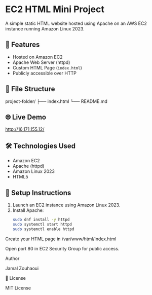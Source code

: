 # EC2 HTML Mini Project

A simple static HTML website hosted using Apache on an AWS EC2 instance running Amazon Linux 2023.

## 🚀 Features

- Hosted on Amazon EC2
- Apache Web Server (httpd)
- Custom HTML Page (`index.html`)
- Publicly accessible over HTTP

## 📁 File Structure
project-folder/
├── index.html
└── README.md

## 🌐 Live Demo

http://16.171.155.12/

## 🛠️ Technologies Used

- Amazon EC2
- Apache (httpd)
- Amazon Linux 2023
- HTML5

## 🧰 Setup Instructions

1. Launch an EC2 instance using Amazon Linux 2023.
2. Install Apache:
   ```bash
   sudo dnf install -y httpd
   sudo systemctl start httpd
   sudo systemctl enable httpd
Create your HTML page in /var/www/html/index.html

Open port 80 in EC2 Security Group for public access.

Author

Jamal Zouhaoui

📄 License

MIT License
